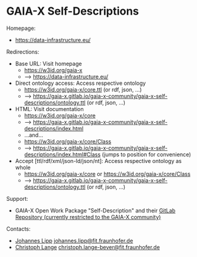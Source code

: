 GAIA-X Self-Descriptions
=========================

Homepage:
* https://data-infrastructure.eu/

Redirections:
* Base URL: Visit homepage
  * https://w3id.org/gaia-x
  * --> https://data-infrastructure.eu/
* Direct ontology access: Access respective ontology
  * https://w3id.org/gaia-x/core.ttl (or rdf, json, ...)
  * --> https://gaia-x.gitlab.io/gaia-x-community/gaia-x-self-descriptions/ontology.ttl (or rdf, json, ...)
* HTML: Visit documentation
  * https://w3id.org/gaia-x/core
  * --> https://gaia-x.gitlab.io/gaia-x-community/gaia-x-self-descriptions/index.html
  * ...and...
  * https://w3id.org/gaia-x/core/Class
  * --> https://gaia-x.gitlab.io/gaia-x-community/gaia-x-self-descriptions/index.html#Class (jumps to position for convenience)
* Accept [ttl/rdf/xml/json-ld/json/nt]: Access respective ontology as whole
  * https://w3id.org/gaia-x/core or https://w3id.org/gaia-x/core/Class
  * --> https://gaia-x.gitlab.io/gaia-x-community/gaia-x-self-descriptions/ontology.ttl (or rdf, json, ...)

Support:
* GAIA-X Open Work Package "Self-Description" and their [GitLab Repository (currently restricted to the GAIA-X community)](https://gitlab.com/gaia-x/gaia-x-community/gaia-x-self-descriptions)

Contacts:
* [Johannes Lipp](https://gitlab.com/JohannesL) <johannes.lipp@fit.fraunhofer.de>
* [Christoph Lange](https://gitlab.com/langec) <christoph.lange-bever@fit.fraunhofer.de>
